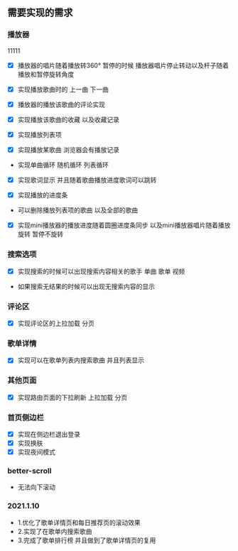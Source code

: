 ## 需要实现的需求
### 播放器
11111
- [x] 播放器的唱片随着播放转360° 暂停的时候 播放器唱片停止转动以及杆子随着播放和暂停旋转角度

- [x] 实现播放歌曲时的 上一曲 下一曲

- [x] 播放器的播放该歌曲的评论实现

- [x] 实现播放该歌曲的收藏 以及收藏记录

- [x] 实现播放列表项

- [x] 实现播放某歌曲 浏览器会有播放记录

- 实现单曲循环 随机循环 列表循环

- [x] 实现歌词显示 并且随着歌曲播放进度歌词可以跳转

- [x] 实现播放的进度条

- 可以删除播放列表项的歌曲 以及全部的歌曲

- [x] 实现mini播放器的播放进度随着圆圈进度条同步 以及mini播放器唱片随着播放旋转 暂停不旋转

### 搜索选项
- [x] 实现搜索的时候可以出现搜索内容相关的歌手 单曲 歌单 视频 
- 如果搜索无结果的时候可以出现无搜索内容的显示
### 评论区
- [x] 实现评论区的上拉加载 分页
### 歌单详情
- [x] 实现可以在歌单列表内搜索歌曲 并且列表显示
### 其他页面
- [x] 实现路由页面的下拉刷新 上拉加载 分页
### 首页侧边栏
- [x] 实现在侧边栏退出登录
- [x] 实现换肤
- [x] 实现夜间模式
### better-scroll
- 无法向下滚动
### 2021.1.10
- 1.优化了歌单详情页和每日推荐页的滚动效果
- 2.实现了在歌单内搜索歌曲
- 3.完成了歌单排行榜 并且做到了歌单详情页的复用